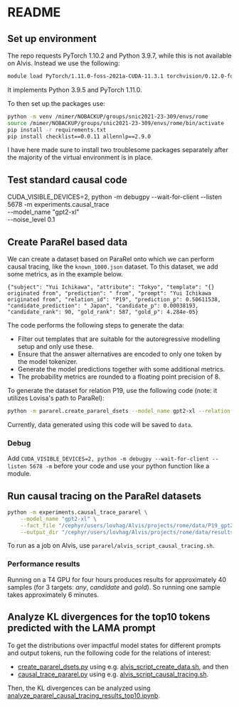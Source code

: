 # README

## Set up environment

The repo requests PyTorch 1.10.2 and Python 3.9.7, while this is not available on Alvis. Instead we use the following:
```bash
module load PyTorch/1.11.0-foss-2021a-CUDA-11.3.1 torchvision/0.12.0-foss-2021a-PyTorch-1.11.0-CUDA-11.3.1
```

It implements Python 3.9.5 and PyTorch 1.11.0.

To then set up the packages use:

``` bash
python -m venv /mimer/NOBACKUP/groups/snic2021-23-309/envs/rome
source /mimer/NOBACKUP/groups/snic2021-23-309/envs/rome/bin/activate
pip install -r requirements.txt
pip install checklist==0.0.11 allennlp==2.9.0
```

I have here made sure to install two troublesome packages separately after the majority of the virtual environment is in place.  

## Test standard causal code

CUDA_VISIBLE_DEVICES=2, python -m debugpy --wait-for-client --listen 5678 -m experiments.causal_trace \
    --model_name "gpt2-xl" \
    --noise_level 0.1

## Create ParaRel based data

We can create a dataset based on ParaRel onto which we can perform causal tracing, like the `known_1000.json` dataset. To this dataset, we add some metrics, as in the example below. 

```
{"subject": "Yui Ichikawa", "attribute": "Tokyo", "template": "{} originated from", "prediction": " from", "prompt": "Yui Ichikawa originated from", "relation_id": "P19", "prediction_p": 0.50611538, "candidate_prediction": " Japan", "candidate_p": 0.00038193, "candidate_rank": 90, "gold_rank": 587, "gold_p": 4.284e-05}
```

The code performs the following steps to generate the data:
- Filter out templates that are suitable for the autoregressive modelling setup and only use these.
- Ensure that the answer alternatives are encoded to only one token by the model tokenizer.
- Generate the model predictions together with some additional metrics.
- The probability metrics are rounded to a floating point precision of 8.

To generate the dataset for relation P19, use the following code (note: it utilizes Lovisa's path to ParaRel):

```bash
python -m pararel.create_pararel_dsets --model_name gpt2-xl --relation P19 --output_folder data --pararel_data_path "/cephyr/users/lovhag/Alvis/projects/pararel/data/all_n1_atlas_no_space"
```

Currently, data generated using this code will be saved to `data`.

### Debug

Add `CUDA_VISIBLE_DEVICES=2, python -m debugpy --wait-for-client --listen 5678 -m` before your code and use your python function like a module.


## Run causal tracing on the ParaRel datasets

```bash
python -m experiments.causal_trace_pararel \
    --model_name "gpt2-xl" \
    --fact_file "/cephyr/users/lovhag/Alvis/projects/rome/data/P19_gpt2_xl_preds.jsonl" \
    --output_dir "/cephyr/users/lovhag/Alvis/projects/rome/data/results/gpt2-xl/P19/causal_trace_pararel_test"
```

To run as a job on Alvis, use `pararel/alvis_script_causal_tracing.sh`.

### Performance results

Running on a T4 GPU for four hours produces results for approximately 40 samples (for 3 targets: _any_, _candidate_ and _gold_). So running one sample takes approximately 6 minutes.

## Analyze KL divergences for the top10 tokens predicted with the LAMA prompt

To get the distributions over impactful model states for different prompts and output tokens, run the following code for the relations of interest:
- [create_pararel_dsets.py](pararel/create_pararel_dsets.py) using e.g. [alvis_script_create_data.sh](pararel/alvis_script_create_data.sh), and then
- [causal_trace_pararel.py](experiments/causal_trace_pararel.py) using e.g. [alvis_script_causal_tracing.sh](pararel/alvis_script_causal_tracing.sh).

Then, the KL divergences can be analyzed using [analyze_pararel_causal_tracing_results_top10.ipynb](notebooks/analyze_pararel_causal_tracing_results_top10.ipynb).